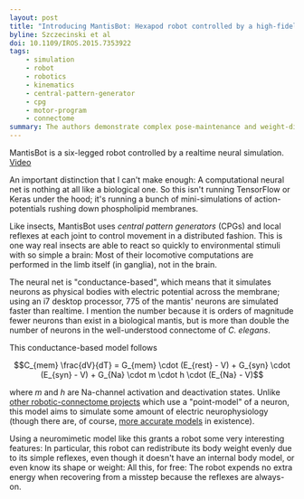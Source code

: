 ```yaml
---
layout: post
title: "Introducing MantisBot: Hexapod robot controlled by a high-fidelity, real-time neural simulation"
byline: Szczecinski et al
doi: 10.1109/IROS.2015.7353922
tags:
    - simulation
    - robot
    - robotics
    - kinematics
    - central-pattern-generator
    - cpg
    - motor-program
    - connectome
summary: The authors demonstrate complex pose-maintenance and weight-distribution behaviors in a robot, using joint-positioning logic from insect neurons.
---
```


MantisBot is a six-legged robot controlled by a realtime neural simulation. [Video](https://vimeo.com/142142484)

An important distinction that I can't make enough: A computational neural net is nothing at all like a biological one. So this isn't running TensorFlow or Keras under the hood; it's running a bunch of mini-simulations of action-potentials rushing down phospholipid membranes.

Like insects, MantisBot uses _central pattern generators_ (CPGs) and local reflexes at each joint to control movement in a distributed fashion. This is one way real insects are able to react so quickly to environmental stimuli with so simple a brain: Most of their locomotive computations are performed in the limb itself (in ganglia), not in the brain.

The neural net is "conductance-based", which means that it simulates neurons as physical bodies with electric potential across the membrane; using an i7 desktop processor, 775 of the mantis' neurons are simulated faster than realtime. I mention the number because it is orders of magnitude fewer neurons than exist in a biological mantis, but is more than double the number of neurons in the well-understood connectome of _C. elegans_.

This conductance-based model follows

$$C_{mem} \frac{dV}{dT} = G_{mem} \cdot (E_{rest} - V) + G_{syn} \cdot (E_{syn} - V) + G_{Na} \cdot m \cdot h \cdot (E_{Na} - V)$$

where $m$ and $h$ are Na-channel activation and deactivation states. Unlike [other robotic-connectome projects](https://github.com/Connectome/GoPiGo) which use a "point-model" of a neuron, this model aims to simulate some amount of electric neurophysiology (though there are, of course, [more accurate models](https://en.wikipedia.org/wiki/Biological_neuron_model#Natural_input_stimulus_neuron_models) in existence).

Using a neuromimetic model like this grants a robot some very interesting features: In particular, this robot can redistribute its body weight evenly due to its simple reflexes, even though it doesn't have an internal body model, or even know its shape or weight: All this, for free: The robot expends no extra energy when recovering from a misstep because the reflexes are always-on.
